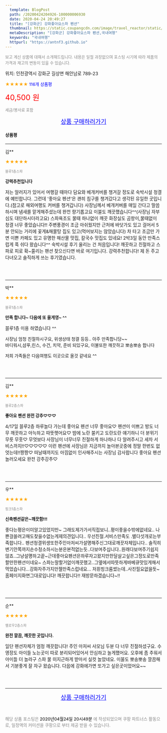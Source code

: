 ```yaml
---
  template: BlogPost
  path: /20200424204926-100000006930
  date: 2020-04-24 20:49:27
  title: "[강화군] 강화좋아요스파 펜션"
  thumbnail: https://static.coupangcdn.com/image/travel_reactor/static/booking/image/pension/ddnayo/97a510cf-58f4-4585-b04e-da39910d846c.jpg
  metaDescription: "[강화군] 강화좋아요스파 펜션,국내여행"
  keywords: "국내여행"
  httpurl: "https://antnf3.github.io"
---
```

  
<span style="color: #888;font-size:0.8rem">보고 계신 상품에 대해서 소개해드립니다.
내용은 일절 과장없으며 포스팅 시기에 따라 제품의 가격과 재고의 변동이 있을 수 있습니다.</span>
  
<span style="font-size: 0.9rem;">위치: 인천광역시 강화군 길상면 해안남로 789-23</span>
  
<span style="color: orange;">★★★★★</span> <span style="color: blue;font-size: 0.85rem;">116개 상품평</span>
  
<span style="color: red;font-size: 1.5rem;">40,500 원</span>
  
<span style="color: #888;font-size:0.8rem">세금/봉사료 포함</span>





<p align="center"><a href="http://me2.do/IIxPI8Ir" style="font-size: 1.2rem; color: blue;">상품 구매하러가기</a></p>

#### 상품평
  
---
  
김**
    
<span style="color: orange;">★★★★★</span>
    
<span style="color: #888;font-size:0.7rem">블루1층스파</span>
    
<span style="font-size:0.85rem">**강력추천입니다**</span>
    
<span style="font-size: 0.9rem;">저는 알러지가 있어서 여행갈 때마다 담요와 베개커버를 챙겨갈 정도로 숙박시설 청결에 예민합니다.
그런데 '좋아요 펜션'은 괜히 침구를 챙겨갔다고 생각된 유일한 곳입니다.(참고로 해외여행도 커버를 챙겨갑니다)
사장님께서 베개커버를 매일 간다고 말씀하시며 냄새를 맡게해주셨는데 완전 향기롭고요 이불도 깨끗했습니다^^(사장님 자부심도 대단하시더라고요)
스파욕조도 물때 하나없이 깨끗
화장실도 곰팡이,물때없이 청결
너무 좋았습니다!!
주변풍경이 조금 아쉬웠지만 근처에 바닷가도 있고 걸어서 5분 안되는 거리에 꽃게&해물탕 집도 있고(먹어보지는 않았습니다) 차 타고 조금만 가면 이쁜 카페도 있고 유명한 해산물 맛집, 칼국수 맛집도 있네요!
2박3일 동안 만족스럽게 푹 쉬다 왔습니다^^
숙박시설 후기 올리는 건 처음입니다!
깨끗하고 친절하고 스파로 피로 확~풀리는 팬션 찾으신다면 바로 여기입니다.
강력추천합니다! 제 돈 주고 다녀오고 솔직하게 쓰는 후기였습니다.</span>
    
<br>
<br>

---
  
박**
    
<span style="color: orange;">★★★★★</span>
    
<span style="color: #888;font-size:0.7rem">블루1층스파</span>
    
<span style="font-size:0.85rem">**만족 합니다~ 다음에 또 올게영~ ^^**</span>
    
<span style="font-size: 0.9rem;">블루1층 이용 하였습니다 ^^

사장님 엄청 친절하시구요, 위생상태 청결 등등..
아주 만족합니당~~   
바디워시,샴푸,린스, 수건, 치약, 준비 되있구요,
이불또한 깨끗하고 뽀송뽀송 합니다

저희 가족들은 다음여행도 이곳으로 
올것 같네요 ^^</span>
    
<br>
<br>

---
  
김**
    
<span style="color: orange;">★★★★★</span>
    
<span style="color: #888;font-size:0.7rem">블루2층스파</span>
    
<span style="font-size:0.85rem">**좋아요 펜션 완전 강추♡♡♡**</span>
    
<span style="font-size: 0.9rem;">4/17일 블루2층 하루놀다 가는데
좋아요 펜션 너무 좋아요♡
펜션이 이쁘고 방도 너무 깨끗하고 아늑하고 따뜻햇어요♡
밤에 노란 불키고 도란도란 얘기하니 더 분위기 무릇 무흣♡
무엇보다 사장님이 너무너무 친절하게 하나하나 다 알려주시고
세차 서비스까지!!♡♡♡♡♡
이런 펜션에 사장님은  지금까지 놀아본곳중에 정말 한번도 없엇는데!!짱짱♡
떠날때까지도 아낌없이 인사해주시는 사장님 감사합니다
좋아요 펜션 놀러오세요  완전 강추강추♡</span>
    
<br>
<br>

---
  
우**
    
<span style="color: orange;">★★★★★</span>
    
<span style="color: #888;font-size:0.7rem">핑크1층스파</span>
    
<span style="font-size:0.85rem">**신축펜션같은~깨끗함!!!**</span>
    
<span style="font-size: 0.9rem;">좋다는평은이미알고있었지만~ 그래도제가가서직접보니..평이좋을수밖에없네요..
나쁜걸쓸려고해도찾을수없는게제의견입니다..
우선친절.서비스만족도  .별다섯개로는부족합니다..
펜션청결위생또한주인아저씨가설명해주신그대로깨끗자체입니다..
솔직히변기안쪽까지손수청소하시는분은본적없는듯..다보여주십니다..원래다보여주기쉽지않죠..그냥설명하고끝~근데좋아요펜션은하루자고왔지만한달살고싶은그정도로만족할만한펜션이네요~
스파는말할거없이깨끗했고..그옆에서따뜻하게바베큐맛있게해서먹었습니다...강화자주가지만젤만족스럽네요...
저흰핑크룸썼는데..사진필요없을듯~홈페이지화면그대로입니다!
깨끗합니다!!
재방문하겠습니다~!!</span>
    
<br>
<br>

---
  
순**
    
<span style="color: orange;">★★★★★</span>
    
<span style="color: #888;font-size:0.7rem">옐로우2층스파</span>
    
<span style="font-size:0.85rem">**완전 깔끔, 깨끗한 곳입니다.**</span>
    
<span style="font-size: 0.9rem;">일단 펜션자체가 엄청 깨끗합니다!
주인 아저씨 사모님 두분 다 너무 친절하셨구요.
수영장도 아이들 노는곳이 따로 분리되어있어서 안심하고 놀게했어요.  오후에 좀 추워서 아이들 더 놀라구 스파 물 미지근하게 받아서 실컷 놀았네요.  이불도 뽀송뽀송 깔끔해서 기분좋게 잘 자구 왔습니다.
다음에 강화에가면 또가고 싶은곳이었어요~~</span>
    
<br>
<br>


  
---
  
<p align="center"><a href="http://me2.do/IIxPI8Ir" style="font-size: 1.2rem; color: blue;">상품 구매하러가기</a></p>
  
<br>
  
<span style="font-size: 0.85rem; color: #888;">해당 상품 포스팅은 <span style="color: #000;"> 2020년04월24일 20시49분 </span> 에 작성되었으며 쿠팡 파트너스 활동으로, 일정액의 커미션을 쿠팡으로 부터 제공 받을 수 있습니다.</span>